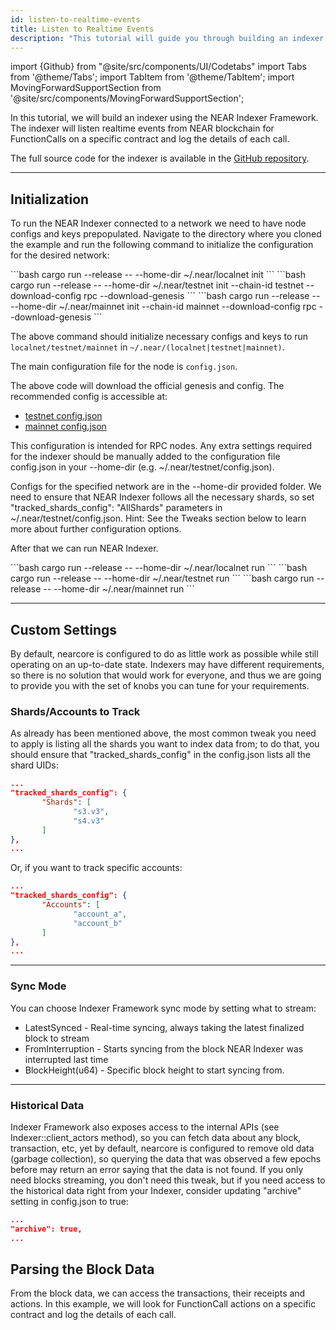 ```yaml
---
id: listen-to-realtime-events
title: Listen to Realtime Events
description: "This tutorial will guide you through building an indexer using the NEAR Indexer Framework. The indexer will listen for FunctionCalls on a specific contract and log the details of each call."
---
```


import {Github} from "@site/src/components/UI/Codetabs"
import Tabs from '@theme/Tabs';
import TabItem from '@theme/TabItem';
import MovingForwardSupportSection from '@site/src/components/MovingForwardSupportSection';

In this tutorial, we will build an indexer using the NEAR Indexer Framework. The indexer will listen realtime events from NEAR blockchain for FunctionCalls on a specific contract and log the details of each call.

The full source code for the indexer is available in the [GitHub repository](https://github.com/near-examples/near-indexer?tab=readme-ov-file).

---

## Initialization

To run the NEAR Indexer connected to a network we need to have node configs and keys prepopulated. Navigate to the directory where you cloned the example and run the following command to initialize the configuration for the desired network:

<Tabs groupId="code-tabs">
    <TabItem value="localnet" label="Localnet" default>
      ```bash
        cargo run --release -- --home-dir ~/.near/localnet init
      ```
    </TabItem>
    <TabItem value="testnet" label="Testnet" default>
      ```bash
        cargo run --release -- --home-dir ~/.near/testnet init --chain-id testnet --download-config rpc --download-genesis
      ```
    </TabItem>
    <TabItem value="mainnet" label="Mainnet" default>
      ```bash
        cargo run --release -- --home-dir ~/.near/mainnet init --chain-id mainnet --download-config rpc --download-genesis
      ```
    </TabItem>
</Tabs>

The above command should initialize necessary configs and keys to run `localnet/testnet/mainnet` in `~/.near/(localnet|testnet|mainnet)`.

The main configuration file for the node is `config.json`.

The above code will download the official genesis and config. The recommended config is accessible at:

- [testnet config.json](https://s3-us-west-1.amazonaws.com/build.nearprotocol.com/nearcore-deploy/testnet/rpc/config.json)
- [mainnet config.json](https://s3-us-west-1.amazonaws.com/build.nearprotocol.com/nearcore-deploy/mainnet/rpc/config.json)

This configuration is intended for RPC nodes. Any extra settings required for the indexer should be manually added to the configuration file config.json in your --home-dir (e.g. ~/.near/testnet/config.json).

Configs for the specified network are in the --home-dir provided folder. We need to ensure that NEAR Indexer follows all the necessary shards, so set "tracked_shards_config": "AllShards" parameters in ~/.near/testnet/config.json. Hint: See the Tweaks section below to learn more about further configuration options.

After that we can run NEAR Indexer.

<Tabs groupId="code-tabs">
    <TabItem value="localnet" label="Localnet" default>
      ```bash
        cargo run --release -- --home-dir ~/.near/localnet run
      ```
    </TabItem>
    <TabItem value="testnet" label="Testnet" default>
      ```bash
        cargo run --release -- --home-dir ~/.near/testnet run
      ```
    </TabItem>
    <TabItem value="mainnet" label="Mainnet" default>
      ```bash
        cargo run --release -- --home-dir ~/.near/mainnet run
      ```
    </TabItem>
</Tabs>

---

## Custom Settings

By default, nearcore is configured to do as little work as possible while still operating on an up-to-date state. Indexers may have different requirements, so there is no solution that would work for everyone, and thus we are going to provide you with the set of knobs you can tune for your requirements.

### Shards/Accounts to Track
As already has been mentioned above, the most common tweak you need to apply is listing all the shards you want to index data from; to do that, you should ensure that "tracked_shards_config" in the config.json lists all the shard UIDs:

```json
...
"tracked_shards_config": {
       "Shards": [
              "s3.v3",
              "s4.v3"
       ]
},
...
```
Or, if you want to track specific accounts:

```json
...
"tracked_shards_config": {
       "Accounts": [
              "account_a",
              "account_b"
       ]
},
...
```

<hr class="subsection" />

### Sync Mode
You can choose Indexer Framework sync mode by setting what to stream:

- LatestSynced - Real-time syncing, always taking the latest finalized block to stream
- FromInterruption - Starts syncing from the block NEAR Indexer was interrupted last time
- BlockHeight(u64) - Specific block height to start syncing from.

<Github fname="main.rs" language="rust"
        url="https://github.com/near-examples/near-indexer/blob/main/src/main.rs"
        start="268" end="268" />

<hr class="subsection" />

### Historical Data

Indexer Framework also exposes access to the internal APIs (see Indexer::client_actors method), so you can fetch data about any block, transaction, etc, yet by default, nearcore is configured to remove old data (garbage collection), so querying the data that was observed a few epochs before may return an error saying that the data is not found. If you only need blocks streaming, you don't need this tweak, but if you need access to the historical data right from your Indexer, consider updating "archive" setting in config.json to true:

```json
...
"archive": true,
...
```

## Parsing the Block Data

From the block data, we can access the transactions, their receipts and actions. In this example, we will look for FunctionCall actions on a specific contract and log the details of each call.

<Github fname="main.rs" language="rust"
        url="https://github.com/near-examples/near-indexer/blob/main/src/main.rs"
        start="57" end="290" />

<MovingForwardSupportSection />
